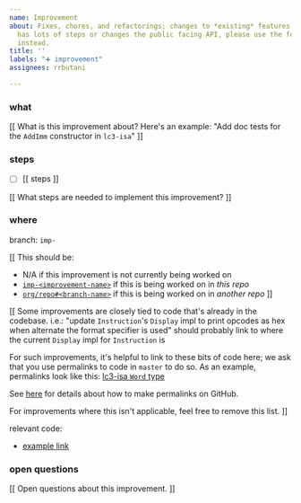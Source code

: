 ```yaml
---
name: Improvement
about: Fixes, chores, and refactorings; changes to *existing* features. If an improvement
  has lots of steps or changes the public facing API, please use the feature template
  instead.
title: ''
labels: "➕ improvement"
assignees: rrbutani

---
```


### what

[[
What is this improvement about?
Here's an example: "Add doc tests for the `AddImm` constructor in `lc3-isa`"
]]

### steps
 - [ ] [[ steps ]]

[[ What steps are needed to implement this improvement? ]]

### where
branch: `imp-`

[[
This should be:
 - N/A if this improvement is not currently being worked on
 - [`imp-<improvement-name>`](tree/imp-improvement-name) if this is being worked on in _this repo_
 - [`org/repo#<branch-name>`](https://github.com/org/repo/tree/branch-name) if this is being worked on in _another repo_
]]

[[
Some improvements are closely tied to code that's already in the codebase.
i.e.: "update `Instruction`'s `Display` impl to print opcodes as hex when alternate the format specifier is used" should probably link to where the current `Display` impl for `Instruction` is

For such improvements, it's helpful to link to these bits of code here; we ask that you use permalinks to code in `master` to do so.
As an example, permalinks look like this: [lc3-isa `Word` type](https://github.com/ut-utp/core/blob/4816ece0f2d47e54d989c7a5bc4da9c9f5415f74/isa/src/lib.rs#L82-L83)

See [here](https://help.github.com/en/github/managing-files-in-a-repository/getting-permanent-links-to-files) for details about how to make permalinks on GitHub.

For improvements where this isn't applicable, feel free to remove this list.
]]

relevant code:
  - [example link](https://github.com/ut-utp/core/blob/4816ece0f2d47e54d989c7a5bc4da9c9f5415f74/isa/Cargo.toml#L2)

### open questions

[[ Open questions about this improvement. ]]
